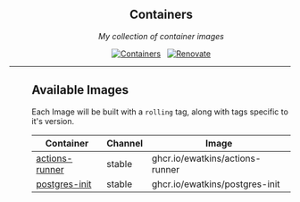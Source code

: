 <dl>
<dd>
<div align="center">

## Containers

_My collection of container images_

[![Containers](https://img.shields.io/github/directory-file-count/ewatkins/containers/apps?type=dir&style=for-the-badge&logo=docker&logoColor=white&label=Containers&labelColor=222222)](https://github.com/ewatkins?tab=packages&repo_name=containers)&nbsp;&nbsp;
[![Renovate](https://img.shields.io/github/actions/workflow/status/ewatkins/containers/renovate.yaml?branch=main&label=Renovate&logo=renovate&style=for-the-badge&color=blue&labelColor=222222)](https://github.com/ewatkins/containers/actions/workflows/renovate.yaml)

</div>
</dd>
</dl>

---

<dl>
<dd>
<div>

## Available Images

Each Image will be built with a `rolling` tag, along with tags specific to it's version.

Container | Channel | Image
--- | --- | ---
[actions-runner](https://github.com/ewatkins/containers/pkgs/container/actions-runner) | stable | ghcr.io/ewatkins/actions-runner
[postgres-init](https://github.com/ewatkins/containers/pkgs/container/postgres-init) | stable | ghcr.io/ewatkins/postgres-init

</div>
</dd>
</dl>